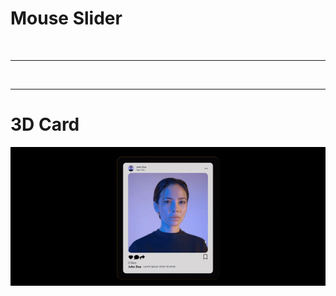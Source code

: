 ﻿<h1>Mouse Slider </h1>

<p ><img src="./src/assets/images/mouseslider.gif" alt="" ></img> </p>

<hr/>
<img src="./src/assets/images/mouseImagegallery.gif" alt="" ></img>

<hr/>
<h1>3D Card</h1>

<img src="./src/assets/images/postcard.gif" alt="" ></img>
